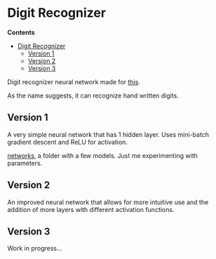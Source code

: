 # Digit Recognizer
**Contents**
- [Digit Recognizer](#digit-recognizer)
  - [Version 1](#version-1)
  - [Version 2](#version-2)
  - [Version 3](#version-3)

Digit recognizer neural network made for [this](kaggle.com/c/digit-recognizer).

As the name suggests, it can recognize hand written digits.

## Version 1
A very simple neural network that has 1 hidden layer. Uses mini-batch gradient descent and ReLU for activation.

[networks](version1/networks), a folder with a few models. Just me experimenting with parameters.

## Version 2
An improved neural network that allows for more intuitive use and the addition of more layers with different activation functions.

## Version 3
Work in progress...